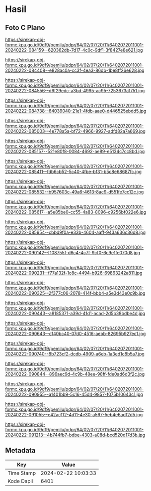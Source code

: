 # Hasil

## Foto C Plano

https://sirekap-obj-formc.kpu.go.id/9df9/pemilu/pdpr/64/02/07/20/11/6402072011001-20240222-084159--620362db-7d17-4c0c-9df1-3f8427e8e621.jpg

https://sirekap-obj-formc.kpu.go.id/9df9/pemilu/pdpr/64/02/07/20/11/6402072011001-20240222-084408--e828ac0a-cc3f-4ea3-86db-1be8ff26e628.jpg

https://sirekap-obj-formc.kpu.go.id/9df9/pemilu/pdpr/64/02/07/20/11/6402072011001-20240222-084556--d6f29edc-a3bd-4995-ac95-7253673a1751.jpg

https://sirekap-obj-formc.kpu.go.id/9df9/pemilu/pdpr/64/02/07/20/11/6402072011001-20240222-084738--64039040-21e1-4fdb-aae0-d446525ebdd5.jpg

https://sirekap-obj-formc.kpu.go.id/9df9/pemilu/pdpr/64/02/07/20/11/6402072011001-20240222-085003--4e778a5a-bf72-4966-9927-adfd82a7a669.jpg

https://sirekap-obj-formc.kpu.go.id/9df9/pemilu/pdpr/64/02/07/20/11/6402072011001-20240222-085157--521e80f8-0084-4692-ae89-e5134c7cc8bd.jpg

https://sirekap-obj-formc.kpu.go.id/9df9/pemilu/pdpr/64/02/07/20/11/6402072011001-20240222-085411--fdb6cb52-5c40-4fbe-bf31-b5c8e68687fc.jpg

https://sirekap-obj-formc.kpu.go.id/9df9/pemilu/pdpr/64/02/07/20/11/6402072011001-20240222-085532--b957603c-49a6-4613-8ac9-d551fe7cc12c.jpg

https://sirekap-obj-formc.kpu.go.id/9df9/pemilu/pdpr/64/02/07/20/11/6402072011001-20240222-085617--a5e85be0-cc55-4a83-8096-c9256bf022e6.jpg

https://sirekap-obj-formc.kpu.go.id/9df9/pemilu/pdpr/64/02/07/20/11/6402072011001-20240222-085954--cbbd9f0a-e33b-4604-aaff-943a636c36d8.jpg

https://sirekap-obj-formc.kpu.go.id/9df9/pemilu/pdpr/64/02/07/20/11/6402072011001-20240222-090142--f108755f-d6c4-4c7f-9cf0-6c9e1fe070d8.jpg

https://sirekap-obj-formc.kpu.go.id/9df9/pemilu/pdpr/64/02/07/20/11/6402072011001-20240222-090231--f77a132f-1c8c-4494-b926-69863242a811.jpg

https://sirekap-obj-formc.kpu.go.id/9df9/pemilu/pdpr/64/02/07/20/11/6402072011001-20240222-090325--2f377c06-2078-414f-bbb4-a5e3d43e0c9b.jpg

https://sirekap-obj-formc.kpu.go.id/9df9/pemilu/pdpr/64/02/07/20/11/6402072011001-20240222-090443--a8185371-a39d-41d1-acad-2d5b38bdbe4d.jpg

https://sirekap-obj-formc.kpu.go.id/9df9/pemilu/pdpr/64/02/07/20/11/6402072011001-20240222-090643--c140bc40-07d0-4516-aebb-82695b927ec1.jpg

https://sirekap-obj-formc.kpu.go.id/9df9/pemilu/pdpr/64/02/07/20/11/6402072011001-20240222-090740--8b723cf2-dcdb-4909-a6eb-1a3ed1c8b5a7.jpg

https://sirekap-obj-formc.kpu.go.id/9df9/pemilu/pdpr/64/02/07/20/11/6402072011001-20240222-090844--896aec9d-4c9b-48ee-98ff-fde0ad6d3f2c.jpg

https://sirekap-obj-formc.kpu.go.id/9df9/pemilu/pdpr/64/02/07/20/11/6402072011001-20240222-090955--a1401bb9-5c16-45d4-9857-f075b10643c1.jpg

https://sirekap-obj-formc.kpu.go.id/9df9/pemilu/pdpr/64/02/07/20/11/6402072011001-20240222-091055--e42ac112-4d11-4e30-a567-5eb4e6adf2d5.jpg

https://sirekap-obj-formc.kpu.go.id/9df9/pemilu/pdpr/64/02/07/20/11/6402072011001-20240222-091213--4b744fb7-bdbe-4303-a08d-bcd520d17d3b.jpg


## Metadata

| Key        | Value               |
| ---------- | ------------------- |
| Time Stamp | 2024-02-22 10:03:33 |
| Kode Dapil | 6401                |



